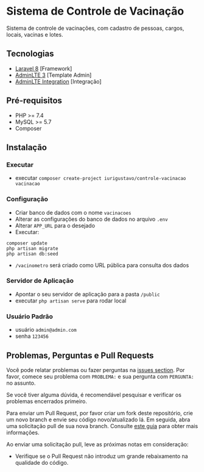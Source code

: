 # Sistema de Controle de Vacinação

Sistema de controle de vacinações, com cadastro de pessoas, cargos, locais, vacinas e lotes.

## Tecnologias
- [Laravel 8](https://laravel.com/) [Framework]
- [AdminLTE 3](https://adminlte.io/) [Template Admin]
- [AdminLTE Integration](https://github.com/jeroennoten/Laravel-AdminLTE) [Integração]

## Pré-requisitos

- PHP >= 7.4
- MySQL >= 5.7
- Composer

## Instalação


### Executar

- executar `composer create-project iurigustavo/controle-vacinacao vacinacao`

### Configuração
- Criar banco de dados com o nome `vacinacoes`
- Alterar as configurações do banco de dados no arquivo `.env`
- Alterar `APP_URL` para o desejado
- Executar:
```
composer update
php artisan migrate
php artisan db:seed
```
- `/vacinometro` será criado como URL pública para consulta dos dados

### Servidor de Aplicação
- Apontar o seu servidor de aplicação para a pasta `/public`
- executar `php artisan serve` para rodar local

### Usuário Padrão
- usuário `admin@admin.com`
- senha `123456`

## Problemas, Perguntas e Pull Requests
Você pode relatar problemas ou fazer perguntas na [issues section](https://github.com/iurigustavo/controle-vacinacao/issues). Por favor, comece seu problema com `PROBLEMA:` e sua pergunta com `PERGUNTA:` no assunto.

Se você tiver alguma dúvida, é recomendável pesquisar e verificar os problemas encerrados primeiro.

Para enviar um Pull Request, por favor criar um fork deste repositório, crie um novo branch e envie seu código novo/atualizado lá. Em seguida, abra uma solicitação pull de sua nova branch. Consulte [este guia](https://help.github.com/articles/about-pull-requests/) para obter mais informações. 

Ao enviar uma solicitação pull, leve as próximas notas em consideração:
- Verifique se o Pull Request não introduz um grande rebaixamento na qualidade do código.
